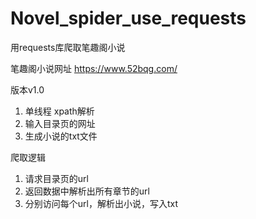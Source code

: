 # Novel_spider_use_requests
用requests库爬取笔趣阁小说

笔趣阁小说网址
https://www.52bqg.com/

版本v1.0
1. 单线程 xpath解析
2. 输入目录页的网址
3. 生成小说的txt文件

爬取逻辑

1. 请求目录页的url
2. 返回数据中解析出所有章节的url
3. 分别访问每个url，解析出小说，写入txt